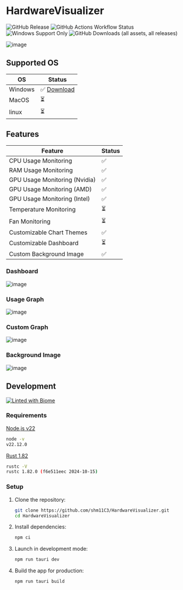 # HardwareVisualizer

<p align="left">
  <img alt="GitHub Release" src="https://img.shields.io/github/v/release/shm11C3/HardwareVisualizer?&display_name=release">
  <img alt="GitHub Actions Workflow Status" src="https://img.shields.io/github/actions/workflow/status/shm11C3/HardwareVisualizer/publish.yaml">
  <img alt="Windows Support Only" src="https://img.shields.io/badge/platform-Windows-blue?logo=windows">
  <img alt="GitHub Downloads (all assets, all releases)" src="https://img.shields.io/github/downloads/shm11C3/HardwareVisualizer/total">
</p>

![image](https://github.com/user-attachments/assets/c474a132-5768-4046-9703-766e74ee3e66)

## Supported OS

| OS      | Status                                                                       |
| ------- | ---------------------------------------------------------------------------- |
| Windows | ✅ [Download](https://github.com/shm11C3/HardwareVisualizer/releases/latest) |
| MacOS   | ⏳                                                                           |
| linux   | ⏳                                                                           |

## Features

| Feature                       | Status |
| ----------------------------- | ------ |
| CPU Usage Monitoring          | ✅     |
| RAM Usage Monitoring          | ✅     |
| GPU Usage Monitoring (Nvidia) | ✅     |
| GPU Usage Monitoring (AMD)    | ✅     |
| GPU Usage Monitoring (Intel)  | ✅     |
| Temperature Monitoring        | ⏳     |
| Fan Monitoring                | ⏳     |
| Customizable Chart Themes     | ✅     |
| Customizable Dashboard        | ⏳     |
| Custom Background Image       | ✅     |

### Dashboard

![image](https://github.com/user-attachments/assets/9a2bf54f-d6e5-4c20-b0e4-f249fd5b8433)

### Usage Graph

![image](https://github.com/user-attachments/assets/ef3e1630-e567-47a1-a437-f9a3981dd587)

### Custom Graph

![image](https://github.com/user-attachments/assets/814eff68-9190-4c39-a67d-a7458778ec95)

### Background Image

![image](https://github.com/user-attachments/assets/6ab09e8a-ebef-449a-b73f-07ae44626e20)

## Development

[![Linted with Biome](https://img.shields.io/badge/Linted_with-Biome-60a5fa?style=flat&logo=biome)](https://biomejs.dev)

### Requirements

 [Node.js v22](https://nodejs.org/)

```bash
node -v
v22.12.0
```

[Rust 1.82](https://www.rust-lang.org/)

```bash
rustc -V
rustc 1.82.0 (f6e511eec 2024-10-15)
```

### Setup

1. Clone the repository:

   ```bash
   git clone https://github.com/shm11C3/HardwareVisualizer.git
   cd HardwareVisualizer
   ```

2. Install dependencies:

   ```bash
   npm ci
   ```

3. Launch in development mode:

   ```bash
   npm run tauri dev
   ```

4. Build the app for production:

   ```bash
   npm run tauri build
   ```
